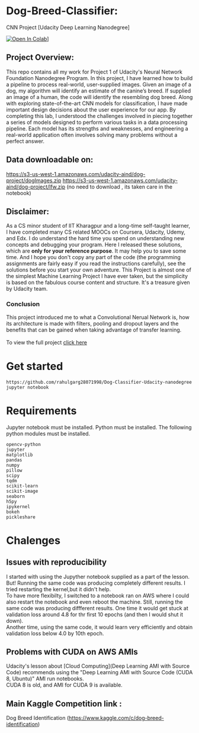 # Dog-Breed-Classifier:
CNN Project [Udacity Deep Learning Nanodegree]


[![Open In Colab](https://colab.research.google.com/assets/colab-badge.svg)](https://colab.research.google.com/drive/1JyWFFhU0nWacbkleapXcBpp89O62eAsR?usp=sharing)]

## Project Overview:

This repo contains all my work for Project 1 of Udacity's Neural Network Foundation Nanodegree Program. In this project, I have learned how to build a pipeline to process real-world, user-supplied images. Given an image of a dog, my algorithm will identify an estimate of the canine’s breed. If supplied an image of a human, the code will identify the resembling dog breed.
                       Along with exploring state-of-the-art CNN models for classification, I have made important design decisions about the user experience for our app. By completing this lab, I understood the challenges involved in piecing together a series of models designed to perform various tasks in a data processing pipeline. Each model has its strengths and weaknesses, and engineering a real-world application often involves solving many problems without a perfect answer.
                       
## Data downloadable on:
https://s3-us-west-1.amazonaws.com/udacity-aind/dog-project/dogImages.zip
https://s3-us-west-1.amazonaws.com/udacity-aind/dog-project/lfw.zip
(no need to download , its taken care in the notebook)


## Disclaimer:

As a CS minor student of IIT Kharagpur and a long-time self-taught learner, I have completed many CS related MOOCs on Coursera, Udacity, Udemy, and Edx. I do understand the hard time you spend on understanding new concepts and debugging your program. Here I released these solutions, which are **only for your reference purpose**. It may help you to save some time. And I hope you don't copy any part of the code (the programming assignments are fairly easy if you read the instructions carefully), see the solutions before you start your own adventure. This Project is almost one of the simplest Machine Learning Project I have ever taken, but the simplicity is based on the fabulous course content and structure. It's a treasure given by Udacity team.



### Conclusion
This project introduced me to what a Convolutional Nerual Network is, how its architecture is made with filters, pooling and dropout layers and the benefits that can be gained when taking advantage of transfer learning.
<br><br>
To view the full project [click here](https://nbviewer.jupyter.org/github/MrDaubinet/Dog-Breed-Classifier/blob/master/dog_app.ipynb)

# Get started
```
https://github.com/rahulgarg28071998/Dog-Classifier-Udacity-nanodegree
jupyter notebook
```
# Requirements
Jupyter notebook must be installed.
Python must be installed. The following python modules must be installed.
```
opencv-python
jupyter
matplotlib
pandas
numpy
pillow
scipy
tqdm
scikit-learn
scikit-image
seaborn
h5py
ipykernel
bokeh
pickleshare
```
# Chalenges
## Issues with reproducibility
I started with using the Jupyther notebook supplied as a part of the lesson. But! Running the same code was producing completely different results. I tried restarting the kernel,but it didn't help.  
To have more flexibilty, I switched to a notebook ran on AWS where I could also restart the notebook and even reboot the machine. Still, running the same code was producing diffferent results. One time it would get stuck at validation loss around 4.8 for thr first 10 epochs (and then I would shut it down).   
Another time, using the same code, it would learn very efficiently and obtain validation loss below 4.0 by 10th epoch. 

## Problems with CUDA on AWS AMIs

Udacity's lesson about [Cloud Computing](Deep Learning AMI with Source Code) recommends using the "Deep Learning AMI with Source Code (CUDA 8, Ubuntu)" AMI run notebooks.   
CUDA 8 is old, and AMI for CUDA 9 is available. 

## Main Kaggle Competition link :
Dog Breed Identification (https://www.kaggle.com/c/dog-breed-identification)
